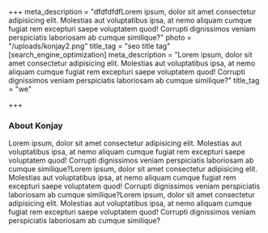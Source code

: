 +++
meta_description = "dfdfdfdfLorem ipsum, dolor sit amet consectetur adipisicing elit. Molestias aut voluptatibus ipsa, at nemo aliquam cumque fugiat rem excepturi saepe voluptatem quod! Corrupti dignissimos veniam perspiciatis laboriosam ab cumque similique?"
photo = "/uploads/konjay2.png"
title_tag = "seo title tag"
[search_engine_optimization]
meta_description = "Lorem ipsum, dolor sit amet consectetur adipisicing elit. Molestias aut voluptatibus ipsa, at nemo aliquam cumque fugiat rem excepturi saepe voluptatem quod! Corrupti dignissimos veniam perspiciatis laboriosam ab cumque similique?"
title_tag = "we"

+++
### About Konjay

Lorem ipsum, dolor sit amet consectetur adipisicing elit. Molestias aut voluptatibus ipsa, at nemo aliquam cumque fugiat rem excepturi saepe voluptatem quod! Corrupti dignissimos veniam perspiciatis laboriosam ab cumque similique?Lorem ipsum, dolor sit amet consectetur adipisicing elit. Molestias aut voluptatibus ipsa, at nemo aliquam cumque fugiat rem excepturi saepe voluptatem quod! Corrupti dignissimos veniam perspiciatis laboriosam ab cumque similique?Lorem ipsum, dolor sit amet consectetur adipisicing elit. Molestias aut voluptatibus ipsa, at nemo aliquam cumque fugiat rem excepturi saepe voluptatem quod! Corrupti dignissimos veniam perspiciatis laboriosam ab cumque similique?